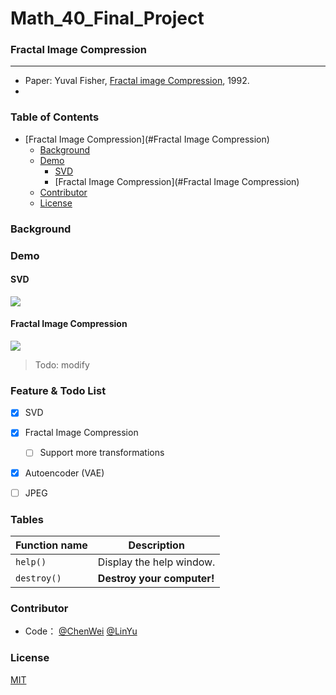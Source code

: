 # Math_40_Final_Project


### Fractal Image Compression
---
- Paper: Yuval Fisher, [Fractal image Compression](https://moodle2.brandeis.edu/pluginfile.php/2743626/mod_folder/content/0/1992_Fisher.pdf?attredirects=0), 1992.
- 

### Table of Contents
- [Fractal Image Compression](#Fractal Image Compression)
  - [Background](#Background)
  - [Demo](#Demo)
    - [SVD](#SVD)
	- [Fractal Image Compression](#Fractal Image Compression)
  - [Contributor](#Contributor)
  - [License](#License)

### Background


### Demo




#### SVD
![](https://pandao.github.io/editor.md/images/logos/editormd-logo-180x180.png)
#### Fractal Image Compression

![](https://pandao.github.io/editor.md/images/logos/editormd-logo-180x180.png)


> Todo: modify

### Feature & Todo List
- [x] SVD
- [x] Fractal Image Compression
    - [ ] Support more transformations
- [x] Autoencoder (VAE)
- [ ] JPEG
                

                    
### Tables
| Function name | Description                    |
| ------------- | ------------------------------ |
| `help()`      | Display the help window.       |
| `destroy()`   | **Destroy your computer!**     |



### Contributor
- Code：   [@ChenWei](https://github.com/MRSA-J)  [@LinYu](https://github.com/linyu26)


### License
[MIT](LICENSE)


